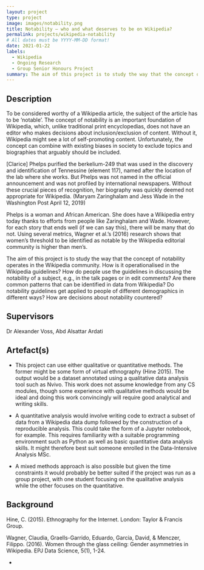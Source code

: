 ```yaml
---
layout: project
type: project
image: images/notability.png
title: Notability – who and what deserves to be on Wikipedia?
permalink: projects/wikipedia-notability
# All dates must be YYYY-MM-DD format!
date: 2021-01-22
labels:
  - Wikipedia
  - Ongoing Research
  - Group Senior Honours Project
summary: The aim of this project is to study the way that the concept of notability operates in the Wikipedia community.
---
```


## Description

To be considered worthy of a Wikipedia article, the subject of the article has to be ‘notable’. The concept of notability is an important foundation of Wikipedia, which, unlike traditional print encyclopedias, does not have an editor who makes decisions about inclusion/exclusion of content. Without it, Wikipedia might see a lot of self-promoting content. Unfortunately, the concept can combine with existing biases in society to exclude topics and biographies that arguably should be included.

[Clarice] Phelps purified the berkelium-249 that was used in the discovery and identification of Tennessine (element 117), named after the location of the lab where she works. But Phelps was not named in the official announcement and was not profiled by international newspapers. Without these crucial pieces of recognition, her biography was quickly deemed not appropriate for Wikipedia. (Maryam Zaringhalam and Jess Wade in the Washington Post April 12, 2019)

Phelps is a woman and African American. She does have a Wikipedia entry today thanks to efforts from people like Zaringhalam and Wade. However, for each story that ends well (if we can say this), there will be many that do not. Using several metrics, Wagner et al.’s (2016) research shows that women’s threshold to be identified as notable by the Wikipedia editorial community is higher than men’s.

The aim of this project is to study the way that the concept of notability operates in the Wikipedia community. How is it operationalised in the Wikipedia guidelines? How do people use the guidelines in discussing the notability of a subject, e.g., in the talk pages or in edit comments? Are there common patterns that can be identified in data from Wikipedia? Do notability guidelines get applied to people of different demographics in different ways? How are decisions about notability countered?

## Supervisors
Dr Alexander Voss, Abd Alsattar Ardati

## Artefact(s)

- This project can use either qualitative or quantitative methods. The former might be some form of virtual ethnography (Hine 2015). The output would be a dataset annotated using a qualitative data analysis tool such as Nvivo. This work does not assume knowledge from any CS modules, though some experience with qualitative methods would be ideal and doing this work convincingly will require good analytical and writing skills.

- A quantitative analysis would involve writing code to extract a subset of data from a Wikipedia data dump followed by the construction of a reproducible analysis. This could take the form of a Jupyter notebook, for example. This requires familiarity with a suitable programming environment such as Python as well as basic quantitative data analysis skills. It might therefore best suit someone enrolled in the Data-Intensive Analysis MSc.

- A mixed methods approach is also possible but given the time constraints it would probably be better suited if the project was run as a group project, with one student focusing on the qualitative analysis while the other focuses on the quantitative.

## Background

Hine, C. (2015). Ethnography for the Internet. London: Taylor & Francis Group.

Wagner, Claudia, Graells-Garrido, Eduardo, Garcia, David, & Menczer, Filippo. (2016). Women through the glass ceiling: Gender asymmetries in Wikipedia. EPJ Data Science, 5(1), 1-24.


-
